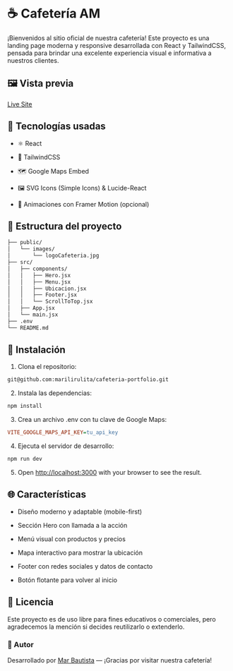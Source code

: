 # ☕ Cafetería AM

¡Bienvenidos al sitio oficial de nuestra cafetería! Este proyecto es una landing page moderna y responsive desarrollada con React y TailwindCSS, pensada para brindar una excelente experiencia visual e informativa a nuestros clientes.

## 🖼️ Vista previa

[Live Site](https://cafeteria-portfolio.vercel.app/)

## 🚀 Tecnologías usadas

- ⚛️ React

- 💨 TailwindCSS

- 🗺️ Google Maps Embed

- 🖼️ SVG Icons (Simple Icons) & Lucide-React

- 🎯 Animaciones con Framer Motion (opcional)

## 📂 Estructura del proyecto

```bash
├── public/
│   └── images/
│       └── logoCafeteria.jpg
├── src/
│   ├── components/
│   │   ├── Hero.jsx
│   │   ├── Menu.jsx
│   │   ├── Ubicacion.jsx
│   │   ├── Footer.jsx
│   │   └── ScrollToTop.jsx
│   ├── App.jsx
│   └── main.jsx
├── .env
└── README.md
```

## 🔧 Instalación

1. Clona el repositorio:

  ```bash
  git@github.com:marilirulita/cafeteria-portfolio.git
  ```

2. Instala las dependencias:

  ```bash
  npm install
  ```
  
3. Crea un archivo .env con tu clave de Google Maps:

  ```ini
  VITE_GOOGLE_MAPS_API_KEY=tu_api_key
  ```

4. Ejecuta el servidor de desarrollo:

  ```bash
  npm run dev
  ```

5. Open [http://localhost:3000](http://localhost:3000) with your browser to see the result.

## 🌐 Características

- Diseño moderno y adaptable (mobile-first)

- Sección Hero con llamada a la acción

- Menú visual con productos y precios

- Mapa interactivo para mostrar la ubicación

- Footer con redes sociales y datos de contacto

- Botón flotante para volver al inicio

## 📜 Licencia

Este proyecto es de uso libre para fines educativos o comerciales, pero agradecemos la mención si decides reutilizarlo o extenderlo.

### 🙌 Autor

Desarrollado por [Mar Bautista](https://github.com/marilirulita/) — ¡Gracias por visitar nuestra cafetería!
